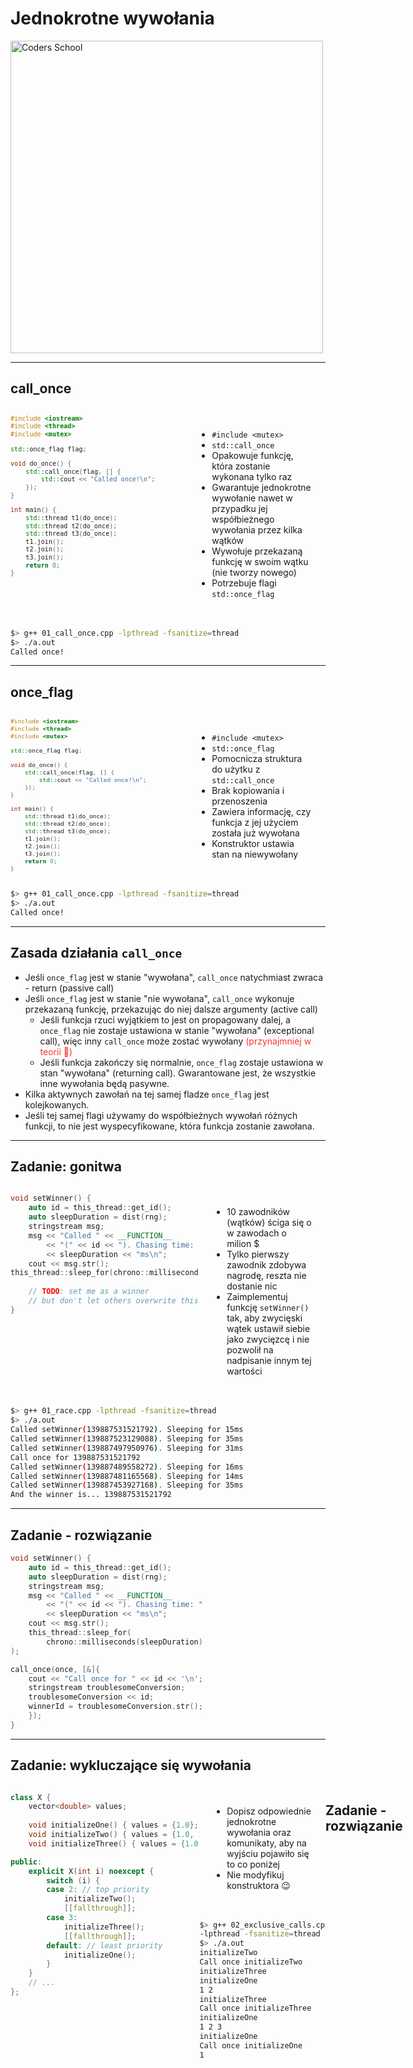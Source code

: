 <!-- .slide: data-background="#111111" -->

# Jednokrotne wywołania

<a href="https://coders.school">
    <img width="500" data-src="../coders_school_logo.png" alt="Coders School" class="plain">
</a>

___
<!-- .slide: style="font-size: .9em" -->

## call_once

<div style="display: flex;">

<div style="width: 60%; font-size: .85em;">

```c++
#include <iostream>
#include <thread>
#include <mutex>

std::once_flag flag;

void do_once() {
    std::call_once(flag, [] {
        std::cout << "Called once!\n";
    });
}

int main() {
    std::thread t1(do_once);
    std::thread t2(do_once);
    std::thread t3(do_once);
    t1.join();
    t2.join();
    t3.join();
    return 0;
}
```
<!-- .element: class="fragment fade-in" -->
</div>

<div style="width: 40%; padding: 20px;">

* <!-- .element: class="fragment fade-in" --> <code>#include &lt;mutex&gt;</code>
* <!-- .element: class="fragment fade-in" --> <code>std::call_once</code>
* <!-- .element: class="fragment fade-in" --> Opakowuje funkcję, która zostanie wykonana tylko raz
* <!-- .element: class="fragment fade-in" --> Gwarantuje jednokrotne wywołanie nawet w przypadku jej współbieżnego wywołania przez kilka wątków
* <!-- .element: class="fragment fade-in" --> Wywołuje przekazaną funkcję w swoim wątku (nie tworzy nowego)
* <!-- .element: class="fragment fade-in" --> Potrzebuje flagi <code>std::once_flag</code>

</div>

</div>

```bash
$> g++ 01_call_once.cpp -lpthread -fsanitize=thread
$> ./a.out
Called once!
```
<!-- .element: class="fragment fade-in" -->

___
<!-- .slide: style="font-size: .9em" -->

## once_flag

<div style="display: flex;">

<div style="width: 60%; font-size: .8em;">

```c++
#include <iostream>
#include <thread>
#include <mutex>

std::once_flag flag;

void do_once() {
    std::call_once(flag, [] {
        std::cout << "Called once!\n";
    });
}

int main() {
    std::thread t1(do_once);
    std::thread t2(do_once);
    std::thread t3(do_once);
    t1.join();
    t2.join();
    t3.join();
    return 0;
}

```
<!-- .element: class="fragment fade-in" -->
</div>

<div style="width: 40%; padding: 20px;">

* <!-- .element: class="fragment fade-in" --> <code>#include &lt;mutex&gt;</code>
* <!-- .element: class="fragment fade-in" --> <code>std::once_flag</code>
* <!-- .element: class="fragment fade-in" --> Pomocnicza struktura do użytku z <code>std::call_once</code>
* <!-- .element: class="fragment fade-in" --> Brak kopiowania i przenoszenia
* <!-- .element: class="fragment fade-in" --> Zawiera informację, czy funkcja z jej użyciem została już wywołana
* <!-- .element: class="fragment fade-in" --> Konstruktor ustawia stan na niewywołany

</div>

</div>

```bash
$> g++ 01_call_once.cpp -lpthread -fsanitize=thread
$> ./a.out
Called once!
```
<!-- .element: class="fragment fade-in" -->

___

## Zasada działania `call_once`

* <!-- .element: class="fragment fade-in" --> Jeśli <code>once_flag</code> jest w stanie "wywołana", <code>call_once</code> natychmiast zwraca - return (passive call)
* <!-- .element: class="fragment fade-in" --> Jeśli <code>once_flag</code> jest w stanie "nie wywołana", <code>call_once</code> wykonuje przekazaną funkcję, przekazując do niej dalsze argumenty (active call)
  * <!-- .element: class="fragment fade-in" --> Jeśli funkcja rzuci wyjątkiem to jest on propagowany dalej, a <code>once_flag</code> nie zostaje ustawiona w stanie "wywołana" (exceptional call), więc inny <code>call_once</code> może zostać wywołany <span style="color: #f33">(przynajmniej w teorii 🙂)</span>
  * <!-- .element: class="fragment fade-in" --> Jeśli funkcja zakończy się normalnie, <code>once_flag</code> zostaje ustawiona w stan "wywołana" (returning call). Gwarantowane jest, że wszystkie inne wywołania będą pasywne.
* <!-- .element: class="fragment fade-in" --> Kilka aktywnych zawołań na tej samej fladze <code>once_flag</code> jest kolejkowanych.
* <!-- .element: class="fragment fade-in" --> Jeśli tej samej flagi używamy do współbieżnych wywołań różnych funkcji, to nie jest wyspecyfikowane, która funkcja zostanie zawołana.

___
<!-- .slide: style="font-size: .85em" -->

## Zadanie: gonitwa

<div style="display: flex;">

<div style="width: 60%;">

```c++
void setWinner() {
    auto id = this_thread::get_id();
    auto sleepDuration = dist(rng);
    stringstream msg;
    msg << "Called " << __FUNCTION__
        << "(" << id << "). Chasing time: "
        << sleepDuration << "ms\n";
    cout << msg.str();
this_thread::sleep_for(chrono::milliseconds(sleepDuration)
        
    // TODO: set me as a winner
    // but don't let others overwrite this!
}

```
<!-- .element: class="fragment fade-in" -->
</div>

<div style="width: 40%; padding: 20px;">

* <!-- .element: class="fragment fade-in" --> 10 zawodników (wątków) ściga się o w zawodach o milion $
* <!-- .element: class="fragment fade-in" --> Tylko pierwszy zawodnik zdobywa nagrodę, reszta nie dostanie nic
* <!-- .element: class="fragment fade-in" --> Zaimplementuj funkcję <code>setWinner()</code> tak, aby zwycięski wątek ustawił siebie jako zwycięzcę i nie pozwolił na nadpisanie innym tej wartości

</div>

</div>

```bash
$> g++ 01_race.cpp -lpthread -fsanitize=thread
$> ./a.out
Called setWinner(139887531521792). Sleeping for 15ms
Called setWinner(139887523129088). Sleeping for 35ms
Called setWinner(139887497950976). Sleeping for 31ms
Call once for 139887531521792
Called setWinner(139887489558272). Sleeping for 16ms
Called setWinner(139887481165568). Sleeping for 14ms
Called setWinner(139887453927168). Sleeping for 35ms
And the winner is... 139887531521792
```
<!-- .element: class="fragment fade-in" -->

___

## Zadanie - rozwiązanie

```c++
void setWinner() {
    auto id = this_thread::get_id();
    auto sleepDuration = dist(rng);
    stringstream msg;
    msg << "Called " << __FUNCTION__
        << "(" << id << "). Chasing time: "
        << sleepDuration << "ms\n";
    cout << msg.str();
    this_thread::sleep_for(
        chrono::milliseconds(sleepDuration)
);

call_once(once, [&]{
    cout << "Call once for " << id << '\n';
    stringstream troublesomeConversion;
    troublesomeConversion << id;
    winnerId = troublesomeConversion.str();
    });
}
```
<!-- .element: class="fragment fade-in" -->

___
<!-- .slide: style="font-size: .88em" -->

## Zadanie: wykluczające się wywołania

<div style="display: flex;">

<div style="width: 60%;">

```c++
class X {
    vector<double> values;
    
    void initializeOne() { values = {1.0}; }
    void initializeTwo() { values = {1.0, 2.0}; }
    void initializeThree() { values = {1.0, 2.0, 3.0}; }

public:
    explicit X(int i) noexcept {
        switch (i) {
        case 2: // top priority
            initializeTwo();
            [[fallthrough]];
        case 3:
            initializeThree();
            [[fallthrough]];
        default: // least priority
            initializeOne();
        }
    }
    // ...
};

```
<!-- .element: class="fragment fade-in" -->
</div>

<div style="width: 40%;">

<div style="padding: 20px;">

* <!-- .element: class="fragment fade-in" --> Dopisz odpowiednie jednokrotne wywołania oraz komunikaty, aby na wyjściu pojawiło się to co poniżej
* <!-- .element: class="fragment fade-in" --> Nie modyfikuj konstruktora 😉

</div>

```bash
$> g++ 02_exclusive_calls.cpp
-lpthread -fsanitize=thread
$> ./a.out
initializeTwo
Call once initializeTwo
initializeThree
initializeOne
1 2
initializeThree
Call once initializeThree
initializeOne
1 2 3
initializeOne
Call once initializeOne
1
```
<!-- .element: class="fragment fade-in" -->

</div>

___
<!-- .slide: style="font-size: .88em" -->

## Zadanie - rozwiązanie

```c++
class X {
    once_flag once;
    vector<double> values;
    
    void initializeOne() {
        cout << __FUNCTION__ << '\n';
        call_once(once, [&]{
            cout << "Call once initializeOne\n";
            values = {1.0};
        });
    }

    void initializeTwo() {
        cout << __FUNCTION__ << '\n';
        call_once(once, [&]{
            cout << "Call once initializeTwo\n";
            values = {1.0, 2.0};
        });
    }

    void initializeThree() {
        cout << __FUNCTION__ << '\n';
        call_once(once, [&]{
            cout << "Call once initializeThree\n";
            values = {1.0, 2.0, 3.0};
        });
    }
    // ...
};
```
<!-- .element: class="fragment fade-in" -->
